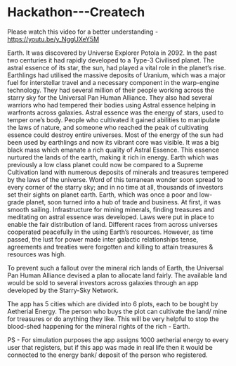 # Hackathon---Createch
Please watch this video for a better understanding - 
https://youtu.be/y_NggUXeY5M

Earth. It was discovered by Universe Explorer Potola in 2092. In the past two centuries it had rapidly developed to a Type-3 Civilised planet. The astral essence of its star, the sun, had played a vital role in the planet’s rise. 
Earthlings had utilised the massive deposits of Uranium, which was a major fuel for interstellar travel and a necessary component in the warp-engine technology. They had several million of their people working across the starry sky for the Universal Pan Human Alliance. They also had several warriors who had tempered their bodies using Astral essence helping in warfronts across galaxies.
Astral essence was the energy of stars, used to temper one’s body. People who cultivated it gained abilities to manipulate the laws of nature, and someone who reached the peak of cultivating essence could destroy entire universes. 
Most of the energy of the sun had been used by earthlings and now its vibrant core was visible. It was a big black mass which emanate a rich quality of Astral Essence. This essence nurtured the lands of the earth, making it rich in energy. Earth which was previously a low class planet could now be compared to a Supreme Cultivation land with numerous deposits of minerals and treasures tempered by the laws of the universe.
Word of this terranean wonder soon spread to every corner of the starry sky; and in no time at all, thousands of investors set their sights on planet earth. Earth, which was once a poor and low-grade planet, soon turned into a hub of trade and business. 
At first, it was smooth sailing. Infrastructure for mining minerals, finding treasures and meditating on astral essence was developed. Laws were put in place to enable the fair distribution of land. Different races from across universes cooperated peacefully in the using Earth’s resources. However, as time passed, the lust for power made inter galactic relationships tense, agreements and treaties were forgotten and killing to attain treasures & resources was high.

To prevent such a fallout over the mineral rich lands of Earth, the Universal Pan Human Alliance devised a plan to allocate land fairly. The available land would be sold to several investors across galaxies through an app developed by the Starry-Sky Network.

The app has 5 cities which are divided into 6 plots, each to be bought by Aetherial Energy. The person who buys the plot can cultivate the land/ mine for treasures or do anything they like. This will be very helpful to stop the blood-shed happening for the mineral rights of the rich - Earth. 

PS - For simulation purposes the app assigns 1000 aetherial energy to every user that registers, but if this app was made in real life then it would be connected to the energy bank/ deposit of the person who registered.
